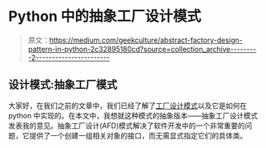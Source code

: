 # Python 中的抽象工厂设计模式

> 原文：<https://medium.com/geekculture/abstract-factory-design-pattern-in-python-2c32895180cd?source=collection_archive---------2----------------------->

## 设计模式:抽象工厂模式

大家好，在我们之前的文章中，我们已经了解了[工厂设计模式](/geekculture/factory-design-pattern-in-python-811a1d3b9cbc)以及它是如何在 python 中实现的。在本文中，我想就这种模式的抽象版本——抽象工厂设计模式发表我的意见。抽象工厂设计(AFD)模式解决了软件开发中的一个非常重要的问题，它提供了一个创建一组相关对象的接口，而无需显式指定它们的具体类。